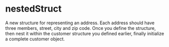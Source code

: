 # nestedStruct
A new structure for representing an address. Each address should have three members, street, city and zip code. Once you define the structure, then nest it within the customer structure you defined earlier, finally initialize a complete customer object.
